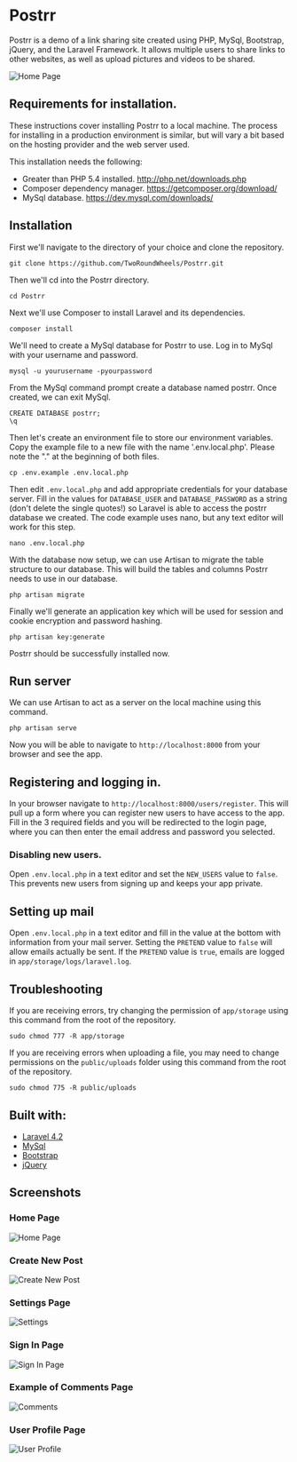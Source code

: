 # Postrr

Postrr is a demo of a link sharing site created using PHP, MySql, Bootstrap, jQuery, and the Laravel Framework.  It allows multiple users to share links to other websites, as well as upload pictures and videos to be shared.

![Home Page](/screenshots/home.png)

## Requirements for installation.

These instructions cover installing Postrr to a local machine.  The process for installing in a production environment is similar, but will vary a bit based on the hosting provider and the web server used.

This installation needs the following:
* Greater than PHP 5.4 installed. http://php.net/downloads.php
* Composer dependency manager. https://getcomposer.org/download/
* MySql database. https://dev.mysql.com/downloads/

## Installation

First we'll navigate to the directory of your choice and clone the repository.
```
git clone https://github.com/TwoRoundWheels/Postrr.git
```

Then we'll cd into the Postrr directory.
```
cd Postrr
```

Next we'll use Composer to install Laravel and its dependencies.
```
composer install
```

We'll need to create a MySql database for Postrr to use.  Log in to MySql with your username and password.
```
mysql -u yourusername -pyourpassword
```

From the MySql command prompt create a database named postrr.  Once created, we can exit MySql.
```
CREATE DATABASE postrr;
\q
```

Then let's create an environment file to store our environment variables.  Copy the example file to a new file with the name '.env.local.php'.  Please note the "." at the beginning of both files.
```
cp .env.example .env.local.php
```

Then edit `.env.local.php` and add appropriate credentials for your database server. Fill in the values for `DATABASE_USER` and  `DATABASE_PASSWORD` as a string (don't delete the single quotes!) so Laravel is able to access the postrr database we created.  The code example uses nano, but any text editor will work for this step.   
```
nano .env.local.php
```

With the database now setup, we can use Artisan to migrate the table structure to our database.  This will build the tables and columns Postrr needs to use in our database.
```
php artisan migrate
```

Finally we'll generate an application key which will be used for session and cookie encryption and password hashing.
```
php artisan key:generate
```

Postrr should be successfully installed now.

## Run server

We can use Artisan to act as a server on the local machine using this command.
```
php artisan serve
```

Now you will be able to navigate to `http://localhost:8000` from your browser and see the app.

## Registering and logging in.

In your browser navigate to `http://localhost:8000/users/register`.  This will pull up a form where you can register new users to have access to the app.  Fill in the 3 required fields and you will be redirected to the login page, where you can then enter the email address and password you selected.

### Disabling new users.

Open `.env.local.php` in a text editor and set the `NEW_USERS` value to `false`.  This prevents new users from signing up and keeps your app private.

## Setting up mail

Open `.env.local.php` in a text editor and fill in the value at the bottom with information from your mail server.  Setting the `PRETEND` value to `false` will allow emails actually be sent.  If the `PRETEND` value is `true`, emails are logged in `app/storage/logs/laravel.log`.

## Troubleshooting  


If you are receiving errors, try changing the permission of `app/storage` using this command from the root of the repository.
```
sudo chmod 777 -R app/storage
```

If you are receiving errors when uploading a file, you may need to change permissions on the `public/uploads` folder using this command from the root of the repository.

```
sudo chmod 775 -R public/uploads
```
## Built with:
* [Laravel 4.2](https://laravel.com/)
* [MySql](https://www.mysql.com/)
* [Bootstrap](getbootstrap.com/)
* [jQuery](https://jquery.com/)

## Screenshots

### Home Page
![Home Page](/screenshots/home.png)

### Create New Post
![Create New Post](/screenshots/post.png)

### Settings Page
![Settings](/screenshots/settings.png)

### Sign In Page
![Sign In Page](/screenshots/login.png)

### Example of Comments Page
![Comments](/screenshots/comments.png)

### User Profile Page
![User Profile](/screenshots/profile.png)
